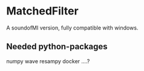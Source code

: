 # MatchedFilter
A soundofMI version, fully compatible with windows.



Needed python-packages
----------------------
numpy
wave
resampy
docker
....?
